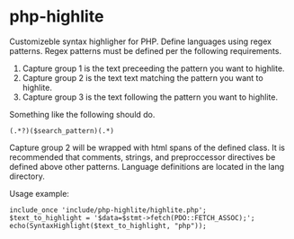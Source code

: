 # php-highlite

Customizeble syntax highligher for PHP. Define languages using regex patterns. Regex patterns must be defined per the following requirements.

1. Capture group 1 is the text preceeding the pattern you want to highlite.
2. Capture group 2 is the text text matching the pattern you want to highlite.
3. Capture group 3 is the text following the pattern you want to highlite.

Something like the following should do.

`(.*?)($search_pattern)(.*)`

Capture group 2 will be wrapped with html spans of the defined class. It is recommended that comments, strings, and preproccessor directives be defined above other patterns. Language definitions are located in the lang directory.

Usage example:

```
include_once 'include/php-highlite/highlite.php';
$text_to_highlight = '$data=$stmt->fetch(PDO::FETCH_ASSOC);';
echo(SyntaxHighlight($text_to_highlight, "php"));
```
